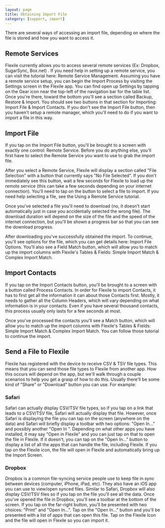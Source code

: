 ```yaml
---
layout: page
title: Obtaining Import File
category: [support, import]
---
```


There are several ways of accessing an import file, depending on where the file is stored and how you want to access it.

## Remote Services
Flexile currently allows you to access several remote services (Ex: Dropbox, SugarSync, Box.net) . If you need help in setting up a remote service, you can visit the tutorial here: Remote Service Management. Assuming you have a remote service setup, you can begin the Import Process by visiting the Settings screen in the Flexile app. You can find open up Settings by tapping on the Gear icon near the top-left of the navigation bar for the table list. Once you're there, toward the bottom you'll see a section called Backup, Restore & Import. You should see two buttons in that section for Importing: Import File & Import Contacts. If you don't see the Import File button, then you haven't setup a remote manager, which you'll need to do if you want to import a file in this way.

## Import File
If you tap on the Import File button, you'll be brought to a screen with exactly one control: Remote Service. Before you do anything else, you'll first have to select the Remote Service you want to use to grab the import file.

After you select a Remote Service, Flexile will display a section called "File Selection" with a button that currently says "No File Selected". If you don't immediately see this button, wait a few seconds for Flexile to load up the remote service (this can take a few seconds depending on your internet connection). You'll need to tap on the button to select a file to import. If you need help selecting a file, see the Using a Remote Service tutorial.

Once you've selected a file you'll need to download (no, it doesn't start automatically just in case you accidentally selected the wrong file). The download duration will depend on the size of the file and the speed of the internet connection, but you'll be shown a progress bar so that you can see the download progress.

After downloading you've successfully obtained the import. To continue, you'll see options for the file, which you can get details here: Import File Options. You'll also see a Field Match button, which will allow you to match up the import columns with Flexile's Tables & Fields: Simple Import Match & Complex Import Match.

## Import Contacts
If you tap on the Import Contacts button, you'll be brought to a screen with a button called Process Contacts. In order for Flexile to import Contacts, it has to first get all the information it can about those Contacts first. Mostly, it needs to gather all the Column Headers, which will vary depending on what information is in your contacts. Even if you have several thousand contacts, this process usually only lasts for a few seconds at most.

Once you've processed the contacts you'll see a Match button, which will allow you to match up the import columns with Flexile's Tables & Fields: Simple Import Match & Complex Import Match. You can follow those tutorial to continue the import.

## Send a File to Flexile
Flexile has registered with the device to receive CSV & TSV file types. This means that you can send those file types to Flexile from another app. How this occurs will depend on the app, but we'll walk through a couple scenarios to help you get a grasp of how to do this. Usually there'll be some kind of "Share" or "Download" button you can use. For example:

### Safari
Safari can actually display CSV/TSV file types, so if you tap on a link that leads to a CSV/TSV file, Safari will actually display that file. However, once Safari is displaying the file you can tap on the screen (anywhere on the data) and Safari will briefly display a toolbar with two options: "Open In..." and possibly another "Open In ". Depending on what other apps you have installed, it may say "Open in Flexile" and you can just tap on that to open the file in Flexile. If it doesn't, you can tap on the "Open In..." button to display a list of all the apps that can handle the file, including Flexile. If you tap on the Flexile icon, the file will open in Flexile and automatically bring up the Import Screen.

### Dropbox
Dropbox is a common file-syncing service people use to keep file in sync between devices (computer, iPhone, iPad, etc). They also have an iOS app you can use to view/open synced files. Similar to Safari, Dropbox will also display CSV/TSV files so if you tap on the file you'll see all the data. Once you've opened the file in Dropbox, you'll see a toolbar at the bottom of the screen. If you tap on the far-right button, you'll be presented with two choices: "Print" and "Open In...". Tap on the "Open In..." button and you'll be presented with a list of apps that can open this file. Tap on the Flexile Icon and the file will open in Flexile so you can import it.